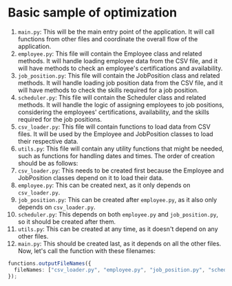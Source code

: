 # Basic sample of optimization

1. `main.py`: This will be the main entry point of the application. It will call functions from other files and coordinate the overall flow of the application.
2. `employee.py`: This file will contain the Employee class and related methods. It will handle loading employee data from the CSV file, and it will have methods to check an employee's certifications and availability.
3. `job_position.py`: This file will contain the JobPosition class and related methods. It will handle loading job position data from the CSV file, and it will have methods to check the skills required for a job position.
4. `scheduler.py`: This file will contain the Scheduler class and related methods. It will handle the logic of assigning employees to job positions, considering the employees' certifications, availability, and the skills required for the job positions.
5. `csv_loader.py`: This file will contain functions to load data from CSV files. It will be used by the Employee and JobPosition classes to load their respective data.
6. `utils.py`: This file will contain any utility functions that might be needed, such as functions for handling dates and times.
The order of creation should be as follows:
1. `csv_loader.py`: This needs to be created first because the Employee and JobPosition classes depend on it to load their data.
2. `employee.py`: This can be created next, as it only depends on `csv_loader.py`.
3. `job_position.py`: This can be created after `employee.py`, as it also only depends on `csv_loader.py`.
4. `scheduler.py`: This depends on both `employee.py` and `job_position.py`, so it should be created after them.
5. `utils.py`: This can be created at any time, as it doesn't depend on any other files.
6. `main.py`: This should be created last, as it depends on all the other files.
Now, let's call the function with these filenames:
```typescript
functions.outputFileNames({
  fileNames: ["csv_loader.py", "employee.py", "job_position.py", "scheduler.py", "utils.py", "main.py"]
});
```
